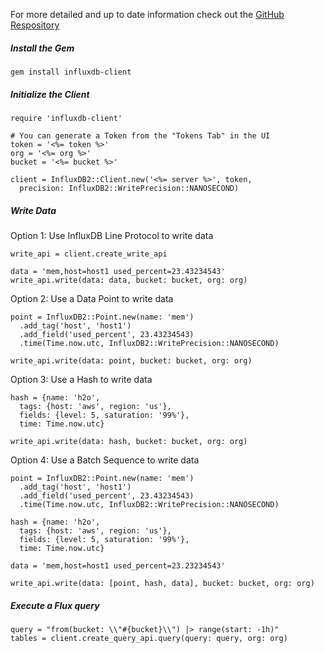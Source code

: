 For more detailed and up to date information check out the [GitHub Respository](https://github.com/influxdata/influxdb-client-ruby)

##### Install the Gem

```
gem install influxdb-client
```

##### Initialize the Client

```
require 'influxdb-client'

# You can generate a Token from the "Tokens Tab" in the UI
token = '<%= token %>'
org = '<%= org %>'
bucket = '<%= bucket %>'

client = InfluxDB2::Client.new('<%= server %>', token,
  precision: InfluxDB2::WritePrecision::NANOSECOND)
```

##### Write Data

Option 1: Use InfluxDB Line Protocol to write data

```
write_api = client.create_write_api

data = 'mem,host=host1 used_percent=23.43234543'
write_api.write(data: data, bucket: bucket, org: org)
```

Option 2: Use a Data Point to write data

```
point = InfluxDB2::Point.new(name: 'mem')
  .add_tag('host', 'host1')
  .add_field('used_percent', 23.43234543)
  .time(Time.now.utc, InfluxDB2::WritePrecision::NANOSECOND)

write_api.write(data: point, bucket: bucket, org: org)
```

Option 3: Use a Hash to write data

```
hash = {name: 'h2o',
  tags: {host: 'aws', region: 'us'},
  fields: {level: 5, saturation: '99%'},
  time: Time.now.utc}

write_api.write(data: hash, bucket: bucket, org: org)
```

Option 4: Use a Batch Sequence to write data

```
point = InfluxDB2::Point.new(name: 'mem')
  .add_tag('host', 'host1')
  .add_field('used_percent', 23.43234543)
  .time(Time.now.utc, InfluxDB2::WritePrecision::NANOSECOND)

hash = {name: 'h2o',
  tags: {host: 'aws', region: 'us'},
  fields: {level: 5, saturation: '99%'},
  time: Time.now.utc}

data = 'mem,host=host1 used_percent=23.23234543'

write_api.write(data: [point, hash, data], bucket: bucket, org: org)
```

##### Execute a Flux query

```
query = "from(bucket: \\"#{bucket}\\") |> range(start: -1h)"
tables = client.create_query_api.query(query: query, org: org)
```
